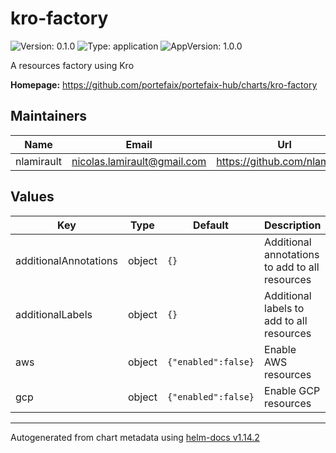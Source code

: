 # kro-factory

![Version: 0.1.0](https://img.shields.io/badge/Version-0.1.0-informational?style=flat-square) ![Type: application](https://img.shields.io/badge/Type-application-informational?style=flat-square) ![AppVersion: 1.0.0](https://img.shields.io/badge/AppVersion-1.0.0-informational?style=flat-square)

A resources factory using Kro

**Homepage:** <https://github.com/portefaix/portefaix-hub/charts/kro-factory>

## Maintainers

| Name | Email | Url |
| ---- | ------ | --- |
| nlamirault | <nicolas.lamirault@gmail.com> | <https://github.com/nlamirault> |

## Values

| Key | Type | Default | Description |
|-----|------|---------|-------------|
| additionalAnnotations | object | `{}` | Additional annotations to add to all resources |
| additionalLabels | object | `{}` | Additional labels to add to all resources |
| aws | object | `{"enabled":false}` | Enable AWS resources |
| gcp | object | `{"enabled":false}` | Enable GCP resources |

----------------------------------------------
Autogenerated from chart metadata using [helm-docs v1.14.2](https://github.com/norwoodj/helm-docs/releases/v1.14.2)
